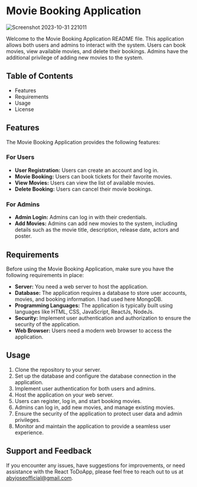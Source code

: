 # Movie Booking Application

![Screenshot 2023-10-31 221011](https://github.com/drbenjaminlouis/movie-booking-app/assets/64739511/071fdbac-e5ec-41e5-8c15-4f8f9c2df4fc)

Welcome to the Movie Booking Application README file. This application allows both users and admins to interact with the system. Users can book movies, view available movies, and delete their bookings. Admins have the additional privilege of adding new movies to the system.

## Table of Contents
- Features
- Requirements
- Usage
- License

## Features
The Movie Booking Application provides the following features:

### For Users
- **User Registration:** Users can create an account and log in.
- **Movie Booking:** Users can book tickets for their favorite movies.
- **View Movies:** Users can view the list of available movies.
- **Delete Booking:** Users can cancel their movie bookings.

### For Admins
- **Admin Login:** Admins can log in with their credentials.
- **Add Movies:** Admins can add new movies to the system, including details such as the movie title, description, release date, actors and poster.

## Requirements
Before using the Movie Booking Application, make sure you have the following requirements in place:

- **Server:** You need a web server to host the application.
- **Database:** The application requires a database to store user accounts, movies, and booking information. I had used here MongoDB.
- **Programming Languages:** The application is typically built using languages like HTML, CSS, JavaScript, ReactJs, NodeJs.
- **Security:** Implement user authentication and authorization to ensure the security of the application.
- **Web Browser:** Users need a modern web browser to access the application.

## Usage
1. Clone the repository to your server.
2. Set up the database and configure the database connection in the application.
3. Implement user authentication for both users and admins.
4. Host the application on your web server.
5. Users can register, log in, and start booking movies.
6. Admins can log in, add new movies, and manage existing movies.
7. Ensure the security of the application to protect user data and admin privileges.
8. Monitor and maintain the application to provide a seamless user experience.

## Support and Feedback
If you encounter any issues, have suggestions for improvements, or need assistance with the React ToDoApp, please feel free to reach out to us at abyjoseofficial@gmail.com.
